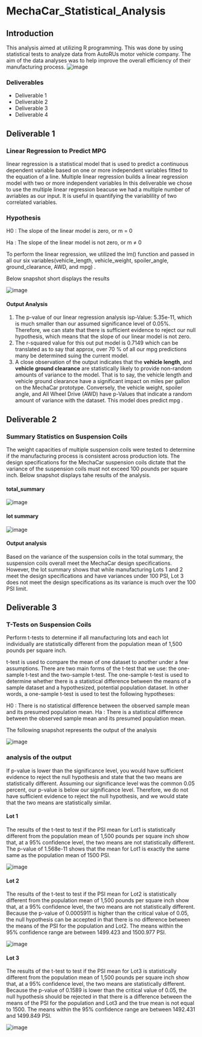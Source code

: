 # MechaCar_Statistical_Analysis
## Introduction
This analysis aimed at utilizing R programming. This was done by using statistical tests to analyze data from AutoRUs motor vehicle company. The aim of the data analyses was to help improve the overall efficiency of their manufacturing process.
![image](https://user-images.githubusercontent.com/89704371/178796608-a7a63108-0221-45a9-8682-a93efecbbc7f.png)

### Deliverables
* Deliverable 1
* Deliverable 2
* Deliverable 3
* Deliverable 4

## Deliverable 1
### Linear Regression to Predict MPG
linear regression is a statistical model that is used to predict a continuous dependent variable based on one or more independent variables fitted to the equation of a line. Multiple linear regression builds a linear regression model with two or more independent variables In this deliverable we chose to use the multiple linear regression beacuse we had a multiple number of avriables as our input. It is useful in quantifying the variablility of two correlated variables.

### Hypothesis
H0 : The slope of the linear model is zero, or m = 0

Ha : The slope of the linear model is not zero, or m ≠ 0

To perform the linear regression, we utilized the lm() function and passed in all our six variables(vehicle_length, vehicle_weight, spoiler_angle, ground_clearance, AWD, and mpg) .

Below snapshot short displays the results
 
![image](https://user-images.githubusercontent.com/89704371/178800500-9f12d60f-2649-4a83-a30c-e2b413081839.png)

#### Output Analysis
1. The p-value of our linear regression analysis isp-Value: 5.35e-11, which is much smaller than our assumed significance level of 0.05%. Therefore, we can state that there is sufficient evidence to reject our null hypothesis, which means that the slope of our linear model is not zero.
2. The r-squared value for this out put model is 0.7149 which can be translated as to say that approx, over 70 % of all our mpg predictions many be determined suing the current model.
3. A close observation of the output indicates that the **vehicle length**, and **vehicle ground clearance** are statistically likely to provide non-random amounts of variance to the model. That is to say, the vehicle length and vehicle ground clearance have a significant impact on miles per gallon on the MechaCar prototype. Conversely, the vehicle weight, spoiler angle, and All Wheel Drive (AWD) have p-Values that indicate a random amount of variance with the dataset. This model does predict mpg .


## Deliverable 2
### Summary Statistics on Suspension Coils
The weight capacities of multiple suspension coils were tested to determine if the manufacturing process is consistent across production lots. The design specifications for the MechaCar suspension coils dictate that the variance of the suspension coils must not exceed 100 pounds per square inch.  Below snapshot displays tahe results of the analysis.

#### total_summary
![image](https://user-images.githubusercontent.com/89704371/178804045-f6a3e394-f6ee-4a6a-b948-90fa03c81004.png)


#### lot summary
![image](https://user-images.githubusercontent.com/89704371/178803864-9960f943-8ba6-46ac-96ce-f205eb7de197.png)

#### Output analysis

Based on the variance of the suspension coils in the total summary, the suspension coils overall meet the MechaCar design specifications. However, the lot summary shows that while manufacturing Lots 1 and 2 meet the design specifications and have variances under 100 PSI, Lot 3 does not meet the design specifications as its variance is much over the 100 PSI limit.

## Deliverable 3
### T-Tests on Suspension Coils
Perform t-tests to determine if all manufacturing lots and each lot individually are statistically different from the population mean of 1,500 pounds per square inch.

t-test is used to compare the mean of one dataset to another under a few assumptions.
There are two main forms of the t-test that we use: the one-sample t-test and the two-sample t-test. The one-sample t-test is used to determine whether there is a statistical difference between the means of a sample dataset and a hypothesized, potential population dataset. In other words, a one-sample t-test is used to test the following hypotheses:

H0 : There is no statistical difference between the observed sample mean and its presumed population mean.
Ha : There is a statistical difference between the observed sample mean and its presumed population mean.

The following snapshot represents the output of the analysis

![image](https://user-images.githubusercontent.com/89704371/178810597-a01d5bdb-874c-41ac-8fba-144ea52279c8.png)
 
### analysis of the output
If p-value is lower than the significance level, you would have sufficient evidence to reject the null hypothesis and state that the two means are statistically different.
Assuming our significance level was the common 0.05 percent, our p-value is below our significance level. Therefore, we do not have sufficient evidence to reject the null hypothesis, and we would state that the two means are statistically similar.

#### Lot 1
The results of the t-test to test if the PSI mean for Lot1 is statistically different from the population mean of 1,500 pounds per square inch show that, at a 95% confidence level, the two means are not statistically different. The p-value of  1.568e-11 shows that the mean for Lot1 is exactly the same same as the population mean of 1500 PSI.

![image](https://user-images.githubusercontent.com/89704371/178812328-5fac6f38-2eaf-41e0-b4d0-20b8926dc07c.png)


#### Lot 2 
The results of the t-test to test if the PSI mean for Lot2 is statistically different from the population mean of 1,500 pounds per square inch show that, at a 95% confidence level, the two means are not statistically different. Because the p-value of 0.0005911 is higher than the critical value of 0.05, the null hypothesis can be accepted in that there is no difference between the means of the PSI for the population and Lot2. The means within the 95% confidence range are between 1499.423 and 1500.977 PSI.

![image](https://user-images.githubusercontent.com/89704371/178812409-6fc40e01-5f10-4ea4-a4a3-6837bdf29fdc.png)


#### Lot 3
The results of the t-test to test if the PSI mean for Lot3 is statistically different from the population mean of 1,500 pounds per square inch show that, at a 95% confidence level, the two means are statistically different. Because the p-value of 0.1589 is lower than the critical value of 0.05, the null hypothesis should be rejected in that there is a difference between the means of the PSI for the population and Lot3 and the true mean is not equal to 1500. The means within the 95% confidence range are between 1492.431 and 1499.849 PSI.

![image](https://user-images.githubusercontent.com/89704371/178812457-56653f60-254c-4335-a8a7-cc8e05bba37a.png)
